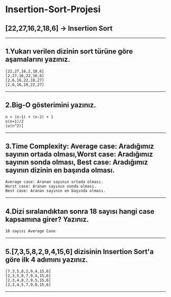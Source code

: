 # Insertion-Sort-Projesi
## **[22,27,16,2,18,6]** -> Insertion Sort
----
## 1.Yukarı verilen dizinin sort türüne göre aşamalarını yazınız.
```
[22,27,16,2,18,6]
[2,27,16,22,18,6]
[2,6,16,22,18,27]
[2,6,16,18,22,27]
```
---
## 2.Big-O gösterimini yazınız.
```
n + (n-1) + (n-2) + 1
n(n+1)/2
[o(n^2)]
```
---
## 3.Time Complexity: Average case: Aradığımız sayının ortada olması,Worst case: Aradığımız sayının sonda olması, Best case: Aradığımız sayının dizinin en başında olması.
```
Average case: Aranan sayının ortada olması.
Worst case: Aranan sayının sonda olması.
Best case: Aranan sayının en başında olması.
```
---
## 4.Dizi sıralandıktan sonra 18 sayısı hangi case kapsamına girer? Yazınız.
```
18 sayısı Average Case
```
---
## 5.**[7,3,5,8,2,9,4,15,6]** dizisinin Insertion Sort'a göre ilk 4 adımını yazınız.
```
[7,3,5,8,2,9,4,15,6]
[2,3,5,8,7,9,4,15,6]
[2,3,4,8,7,9,5,15,6]
[2,3,4,5,7,9,8,15,6]
```
---

